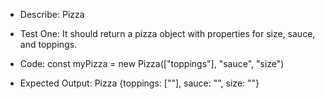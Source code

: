 * Describe: Pizza 

* Test One: It should return a pizza object with properties for size, sauce, and toppings.
* Code: const myPizza = new Pizza(["toppings"], "sauce", "size")
* Expected Output: Pizza {toppings: [""], sauce: "", size: ""}
